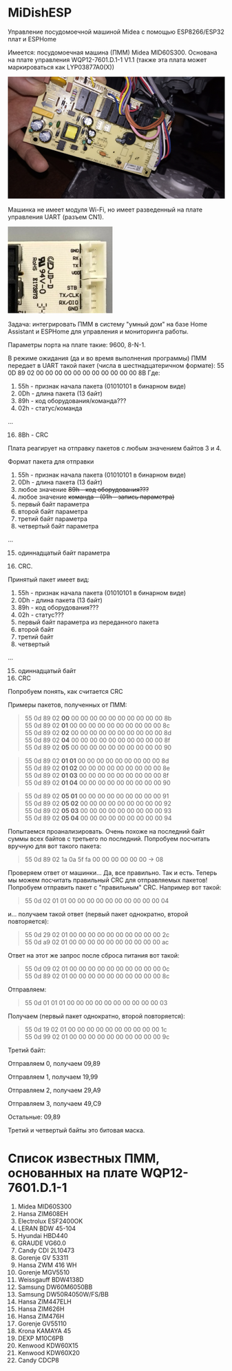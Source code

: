 # MiDishESP
Управление посудомоечной машиной Midea с помощью ESP8266/ESP32 плат и ESPHome

Имеется: посудомоечная машина (ПММ) Midea MID60S300. Основана на плате управления WQP12-7601.D.1-1 V1.1 (также эта плата может маркироваться как LYP03877A0(X))

![WQP12-7601.jpg](images/WQP12-7601.jpg)

Машинка не имеет модуля Wi-Fi, но имеет разведенный на плате управления UART (разъем CN1).

![CN1](images/cn1.JPG)

Задача: интегрировать ПММ в систему "умный дом" на базе Home Assistant и ESPHome для управления и мониторинга работы.

Параметры порта на плате такие: 9600, 8-N-1.

В режиме ожидания (да и во время выполнения программы) ПММ передает в UART такой пакет (числа в шестнадцатеричном формате):
55 0D 89 02 00 00 00 00 00 00 00 00 00 00 00 8B
Где: 
1. 55h - признак начала пакета (01010101 в бинарном виде)
2. 0Dh - длина пакета (13 байт)
3. 89h - код оборудования/команда???
4. 02h - статус/команда

...

16. 8Bh - CRC

Плата реагирует на отправку пакетов с любым значением байтов 3 и 4.

Формат пакета для отправки
1. 55h - признак начала пакета (01010101 в бинарном виде)
2. 0Dh - длина пакета (13 байт)
3. любое значение <s>89h - код оборудования???</s>
4. любое значение <s>команда - (01h - запись параметра)</s>
5. первый байт параметра
6. второй байт параметра
7. третий байт параметра
8. четвертый байт параметра

...

15. одиннадцатый байт параметра

16. CRC.

Принятый пакет имеет вид:

1. 55h - признак начала пакета (01010101 в бинарном виде)
2. 0Dh - длина пакета (13 байт)
3. 89h - код оборудования???
4. 02h - статус???
5. первый байт параметра из переданного пакета
6. второй байт
7. третий байт
8. четвертый

...

15. одиннадцатый байт
16. CRC

Попробуем понять, как считается CRC

Примеры пакетов, полученных от ПММ:

>55 0d 89 02 <b>00</b> 00 00 00 00 00 00 00 00 00 00 8b<br>
>55 0d 89 02 <b>01</b> 00 00 00 00 00 00 00 00 00 00 8c<br>
>55 0d 89 02 <b>02</b> 00 00 00 00 00 00 00 00 00 00 8d<br>
>55 0d 89 02 <b>04</b> 00 00 00 00 00 00 00 00 00 00 8f<br>
>55 0d 89 02 <b>05</b> 00 00 00 00 00 00 00 00 00 00 90<br>

>55 0d 89 02 <b>01 01</b> 00 00 00 00 00 00 00 00 00 8d<br>
>55 0d 89 02 <b>01 02</b> 00 00 00 00 00 00 00 00 00 8e<br>
>55 0d 89 02 <b>01 03</b> 00 00 00 00 00 00 00 00 00 8f<br>
>55 0d 89 02 <b>01 04</b> 00 00 00 00 00 00 00 00 00 90<br>

>55 0d 89 02 <b>05 01</b> 00 00 00 00 00 00 00 00 00 91<br>
>55 0d 89 02 <b>05 02</b> 00 00 00 00 00 00 00 00 00 92<br>
>55 0d 89 02 <b>05 03</b> 00 00 00 00 00 00 00 00 00 93<br>
>55 0d 89 02 <b>05 04</b> 00 00 00 00 00 00 00 00 00 94<br>

Попытаемся проанализировать. Очень похоже на последний байт суммы всех байтов с третьего по последний.
Попробуем посчитать вручную для вот такого пакета:

>55 0d 89 02 1a 0a 5f fa 00 00 00 00 00 00 -> 08

Проверяем ответ от машинки... Да, все правильно. Так и есть. Теперь мы можем посчитать правильный CRC для отправляемых пакетов!
Попробуем отправить пакет с "правильным" CRC. Например вот такой:
>55 0d 02 01 01 00 00 00 00 00 00 00 00 00 00 04<br>

и... получаем такой ответ (первый пакет однократно, второй повторяется):
>55 0d 29 02 01 00 00 00 00 00 00 00 00 00 00 2c<br>
>55 0d a9 02 01 00 00 00 00 00 00 00 00 00 00 ac<br>

Ответ на этот же запрос после сброса питания вот такой:
>55 0d 09 02 01 00 00 00 00 00 00 00 00 00 00 0c<br>
>55 0d 89 02 01 00 00 00 00 00 00 00 00 00 00 8c<br>


Отправляем:
>55 0d 01 01 01 00 00 00 00 00 00 00 00 00 00 03<br>

Получаем (первый пакет однократно, второй повторяется):
>55 0d 19 02 01 00 00 00 00 00 00 00 00 00 00 1c<br>
>55 0d 99 02 01 00 00 00 00 00 00 00 00 00 00 9c<br>

Третий байт:

Отправляем 0, получаем 09,89

Отправляем 1, получаем 19,99

Отправляем 2, получаем 29,A9

Отправляем 3, получаем 49,C9

Остальные: 09,89

Третий и четвертый байты это битовая маска.

# Список известных ПММ, основанных на плате WQP12-7601.D.1-1
1. Midea MID60S300
2. Hansa ZIM608EH
3. Electrolux ESF2400OK
4. LERAN BDW 45-104
5. Hyundai HBD440
6. GRAUDE VG60.0
7. Candy CDI 2L10473
8. Gorenje GV 53311
9. Hansa ZWM 416 WH
10. Gorenje MGV5510
11. Weissgauff BDW4138D
12. Samsung DW60M6050BB
13. Samsung DW50R4050W/FS/BB
14. Hansa ZIM447ELH
15. Hansa ZIM626H
16. Hansa ZIM476H
17. Gorenje GV55110
18. Krona KAMAYA 45
19. DEXP M10C6PB
20. Kenwood KDW60X15
21. Kenwood KDW60X20
22. Candy CDCP8

